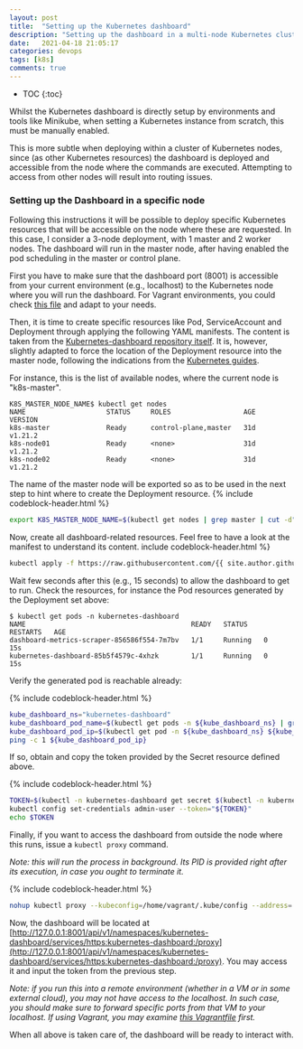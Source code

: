 ```yaml
---
layout: post
title:  "Setting up the Kubernetes dashboard"
description: "Setting up the dashboard in a multi-node Kubernetes cluster"
date:   2021-04-18 21:05:17
categories: devops
tags: [k8s]
comments: true
---
```


* TOC
{:toc}

Whilst the Kubernetes dashboard is directly setup by environments and tools like Minikube, when setting a Kubernetes instance from scratch, this must be manually enabled.

<!--more-->

This is more subtle when deploying within a cluster of Kubernetes nodes, since (as other Kubernetes resources) the dashboard is deployed and accessible from the node where the commands are executed. Attempting to access from other nodes will result into routing issues.

### Setting up the Dashboard in a specific node

Following this instructions it will be possible to deploy specific Kubernetes resources that will be accessible on the node where these are requested. In this case, I consider a 3-node deployment, with 1 master and 2 worker nodes. The dashboard will run in the master node, after having enabled the pod scheduling in the master or control plane.

First you have to make sure that the dashboard port (8001) is accessible from your current environment (e.g., localhost) to the Kubernetes node where you will run the dashboard. For Vagrant environments, you could check [this file](https://github.com/CarolinaFernandez/curso-infra-cloud/blob/master/tools/kubernetes/Vagrantfile#L72) and adapt to your needs.

Then, it is time to create specific resources like Pod, ServiceAccount and Deployment through applying the following YAML manifests. The content is taken from the [Kubernetes-dashboard repository itself](https://raw.githubusercontent.com/kubernetes/dashboard/v2.2.0/aio/deploy/recommended.yaml). It is, however, slightly adapted to force the location of the Deployment resource into the master node, following the indications from the [Kubernetes guides](https://kubernetes.io/docs/tasks/configure-pod-container/assign-pods-nodes/).

For instance, this is the list of available nodes, where the current node is "k8s-master".

```
K8S_MASTER_NODE_NAME$ kubectl get nodes
NAME                    STATUS     ROLES                  AGE   VERSION
k8s-master              Ready      control-plane,master   31d   v1.21.2
k8s-node01              Ready      <none>                 31d   v1.21.2
k8s-node02              Ready      <none>                 31d   v1.21.2
```

The name of the master node will be exported so as to be used in the next step to hint where to create the Deployment resource.
{% include codeblock-header.html %}
```bash
export K8S_MASTER_NODE_NAME=$(kubectl get nodes | grep master | cut -d" " -f1)
```

Now, create all dashboard-related resources. Feel free to have a look at the manifest to understand its content.
 include codeblock-header.html %}
```bash
kubectl apply -f https://raw.githubusercontent.com/{{ site.author.github }}/{{ site.author.url }}/master/file/post/2021-04-18-Dashboard-in-Kubernetes/kubernetes-dashboard.yaml
```

Wait few seconds after this (e.g., 15 seconds) to allow the dashboard to get to run.
Check the resources, for instance the Pod resources generated by the Deployment set above:

```
$ kubectl get pods -n kubernetes-dashboard
NAME                                         READY   STATUS    RESTARTS   AGE
dashboard-metrics-scraper-856586f554-7m7bv   1/1     Running   0          15s
kubernetes-dashboard-85b5f4579c-4xhzk        1/1     Running   0          15s
```

Verify the generated pod is reachable already:

{% include codeblock-header.html %}
```bash
kube_dashboard_ns="kubernetes-dashboard"
kube_dashboard_pod_name=$(kubectl get pods -n ${kube_dashboard_ns} | grep "kubernetes-dashboard" | cut -d" " -f1)
kube_dashboard_pod_ip=$(kubectl get pod -n ${kube_dashboard_ns} ${kube_dashboard_pod_name} -o wide | awk -F ' ' '{print $6}' | tail -1)
ping -c 1 ${kube_dashboard_pod_ip}
```

If so, obtain and copy the token provided by the Secret resource defined above.

{% include codeblock-header.html %}
```bash
TOKEN=$(kubectl -n kubernetes-dashboard get secret $(kubectl -n kubernetes-dashboard get sa/admin-user -o jsonpath="{.secrets[0].name}") -o go-template="{{.data.token | base64decode}}")
kubectl config set-credentials admin-user --token="${TOKEN}"
echo $TOKEN
```

Finally, if you want to access the dashboard from outside the node where this runs, issue a `kubectl proxy` command.

*Note: this will run the process in background. Its PID is provided right after its execution, in case you ought to terminate it.*

{% include codeblock-header.html %}
```bash
nohup kubectl proxy --kubeconfig=/home/vagrant/.kube/config --address='0.0.0.0' --port=8001 --accept-hosts='.*' > kubectl_proxy_dashboard.log &
```

Now, the dashboard will be located at [http://127.0.0.1:8001/api/v1/namespaces/kubernetes-dashboard/services/https:kubernetes-dashboard:/proxy](http://127.0.0.1:8001/api/v1/namespaces/kubernetes-dashboard/services/https:kubernetes-dashboard:/proxy). You may access it and input the token from the previous step.

*Note: if you run this into a remote environment (whether in a VM or in some external cloud), you may not have access to the localhost. In such case, you should make sure to forward specific ports from that VM to your localhost. If using Vagrant, you may examine [this Vagrantfile](https://github.com/CarolinaFernandez/curso-infra-cloud/blob/master/tools/kubernetes/Vagrantfile#L72) first.*

When all above is taken care of, the dashboard will be ready to interact with.
